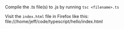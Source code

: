 Compile the .ts file(s) to .js by running
  `tsc <filename>.ts`

Visit the `index.html` file in Firefox like this:
  file:///home/jeff/code/typescript/hello/index.html
